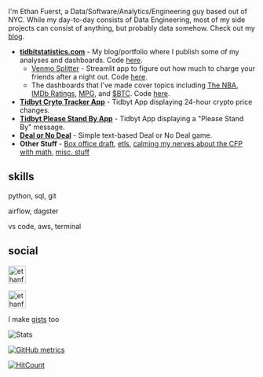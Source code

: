 I'm Ethan Fuerst, a Data/Software/Analytics/Engineering guy based out of NYC. While my day-to-day consists of Data Engineering, most of my side projects can consist of anything, but probably data somehow. Check out my [blog](ethanfuerst.com).

* **[tidbitstatistics.com](https://tidbitstatistics.com)** - My blog/portfolio where I publish some of my analyses and dashboards. Code [here](https://github.com/ethanfuerst/tidbitstatistics).
  * [Venmo Splitter](http://tidbitstatistics.com/dashboards/venmo_splitter/) - Streamlit app to figure out how much to charge your friends after a night out. Code [here](https://github.com/ethanfuerst/venmo-splitter).
  * The dashboards that I've made cover topics including [The NBA](http://tidbitstatistics.com/dashboards/nba/), [IMDb Ratings](http://tidbitstatistics.com/dashboards/imdb_ratings/), [MPG](http://tidbitstatistics.com/dashboards/mpg/), and [$BTC](http://tidbitstatistics.com/dashboards/bitcoin/). Code [here](https://github.com/ethanfuerst?tab=repositories&q=plotly).
* **[Tidbyt Cryto Tracker App](https://github.com/tidbyt/community/tree/main/apps/cryptotracker)** - Tidbyt App displaying 24-hour crypto price changes.
* **[Tidbyt Please Stand By App](https://github.com/tidbyt/community/pull/909)** - Tidbyt App displaying a "Please Stand By" message.
* **[Deal or No Deal](https://github.com/ethanfuerst/deal-or-no-deal)** - Simple text-based Deal or No Deal game.
* **Other Stuff** - [Box office draft](https://github.com/ethanfuerst/box-office-tracking), [etls](https://github.com/ethanfuerst/weatherstocking), [calming my nerves about the CFP with math](https://github.com/ethanfuerst/cfp_pct/blob/main/calc.py), [misc. stuff](https://github.com/ethanfuerst/time-travel-dwh/blob/main/data_creator.py)

## skills

python, sql, git

airflow, dagster

vs code, aws, terminal

## social

[<img align="" alt="ethanfuerst | Twitter" width="36px" src="https://cdn.jsdelivr.net/npm/simple-icons@v3/icons/twitter.svg" />](https://twitter.com/ethanfuerst)

[<img align="" alt="ethanfuerst | LnkedIn" width="36px" src="https://cdn.jsdelivr.net/npm/simple-icons@v3/icons/linkedin.svg" />](https://www.linkedin.com/in/ethanfuerst/)

I make [gists](https://gist.github.com/ethanfuerst) too

![Stats](https://github-readme-stats.vercel.app/api?username=ethanfuerst&show_icons=true)

[![GitHub metrics](https://metrics.lecoq.io/ethanfuerst?base.community=0&base.repositories=0&base.metadata=0)](https://github.com/lowlighter/metrics)

[![HitCount](https://hits.dwyl.com/ethanfuerst/ethanfuerst.svg)](http://hits.dwyl.com/ethanfuerst/ethanfuerst)
